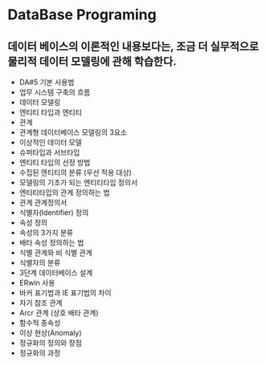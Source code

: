 # DataBase Programing
## 데이터 베이스의 이론적인 내용보다는, 조금 더 실무적으로 물리적 데이터 모델링에 관해 학습한다.

- DA#5 기본 사용법
- 업무 시스템 구축의 흐름
- 데이터 모델링
- 엔티티 타입과 엔티티
- 관계
- 관계형 데이터베이스 모델링의 3요소
- 이상적인 데이터 모델
- 슈퍼타입과 서브타입
- 엔티티 타입의 선정 방법
- 수집된 엔티티의 분류 (우선 적용 대상)
- 모델링의 기초가 되는 엔티티타입 정의서
- 엔티티타입의 관계 정의하는 법
- 관계 관계정의서
- 식별자(Identifier) 정의
- 속성 정의
- 속성의 3가지 분류
- 배타 속성 정의하는 법
- 식별 관계와 비 식별 관계
- 식별자의 분류
- 3단계 데이터베이스 설계
- ERwin 사용
- 바커 표기법과 IE 표기법의 차이
- 자기 참조 관계
- Arcr 관계 (상호 배타 관계)
- 함수적 종속성
- 이상 현상(Anomaly)
- 정규화의 정의와 장점
- 정규화의 과정
